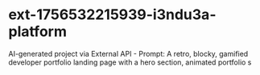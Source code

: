 # ext-1756532215939-i3ndu3a-platform
AI-generated project via External API - Prompt: A retro, blocky, gamified developer portfolio landing page with a hero section, animated portfolio s
